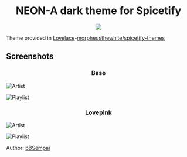 <h1 align = "center">NEON-A dark theme for Spicetify</h1>

<p align="center">
<a href="https://github.com/bBSempai/NEON-a-Spicetify-theme/">
  <img src="https://shields-io-visitor-counter.herokuapp.com/badge?page=bBSempai.NEON-a-Spicetify-theme&color=006B54&logo=GitHub&logoColor=FFFFFF&label=Visits"/>
  </a>
 </p>

Theme provided in [Lovelace](https://github.com/morpheusthewhite/spicetify-themes/tree/master/Lovelace)-[morpheusthewhite/spicetify-themes](https://github.com/morpheusthewhite/spicetify-themes)

## Screenshots

<h3 align = "center">Base</h3>

![Artist](https://i.imgur.com/4JowX9F.png)


![Playlist](https://i.imgur.com/SlakWFF.png)

<h3 align = "center">Lovepink</h3></center>

![Artist](https://i.imgur.com/sJZuz9F.png)


![Playlist](https://i.imgur.com/d0a3vwG.png)

Author: [bBSempai](https://github.com/bbsempai)
